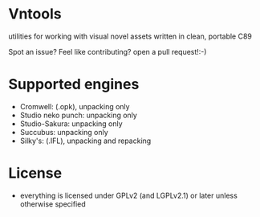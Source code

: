 # Vntools
utilities for working with visual novel assets written in clean, portable C89



Spot an issue? Feel like contributing? open a pull request!:-)

# Supported engines
 - Cromwell: (.opk), unpacking only
 - Studio neko punch: unpacking only
 - Studio-Sakura: unpacking only
 - Succubus: unpacking only
 - Silky's: (.IFL), unpacking and repacking

# License
 - everything is licensed under GPLv2 (and LGPLv2.1) or later unless otherwise specified
